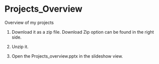 # Projects_Overview
Overview of my projects

1. Download it as a zip file. Download Zip option can be found in the right side.

2. Unzip it.

3. Open the Projects_overview.pptx in the slideshow view.